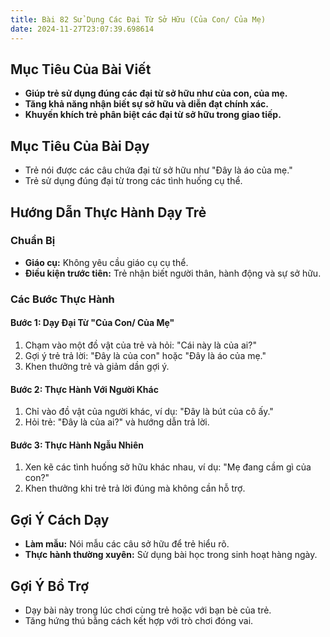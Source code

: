 ```yaml
---
title: Bài 82 Sử Dụng Các Đại Từ Sở Hữu (Của Con/ Của Mẹ)
date: 2024-11-27T23:07:39.698614
---
```


## Mục Tiêu Của Bài Viết
- **Giúp trẻ sử dụng đúng các đại từ sở hữu như của con, của mẹ.**
- **Tăng khả năng nhận biết sự sở hữu và diễn đạt chính xác.**
- **Khuyến khích trẻ phân biệt các đại từ sở hữu trong giao tiếp.**

## Mục Tiêu Của Bài Dạy
- Trẻ nói được các câu chứa đại từ sở hữu như "Đây là áo của mẹ."
- Trẻ sử dụng đúng đại từ trong các tình huống cụ thể.

## Hướng Dẫn Thực Hành Dạy Trẻ

### Chuẩn Bị
- **Giáo cụ:** Không yêu cầu giáo cụ cụ thể.
- **Điều kiện trước tiên:** Trẻ nhận biết người thân, hành động và sự sở hữu.

### Các Bước Thực Hành
#### Bước 1: Dạy Đại Từ "Của Con/ Của Mẹ"
1. Chạm vào một đồ vật của trẻ và hỏi: "Cái này là của ai?"
2. Gợi ý trẻ trả lời: "Đây là của con" hoặc "Đây là áo của mẹ."
3. Khen thưởng trẻ và giảm dần gợi ý.

#### Bước 2: Thực Hành Với Người Khác
1. Chỉ vào đồ vật của người khác, ví dụ: "Đây là bút của cô ấy."
2. Hỏi trẻ: "Đây là của ai?" và hướng dẫn trả lời.

#### Bước 3: Thực Hành Ngẫu Nhiên
1. Xen kẽ các tình huống sở hữu khác nhau, ví dụ: "Mẹ đang cầm gì của con?"
2. Khen thưởng khi trẻ trả lời đúng mà không cần hỗ trợ.

## Gợi Ý Cách Dạy
- **Làm mẫu:** Nói mẫu các câu sở hữu để trẻ hiểu rõ.
- **Thực hành thường xuyên:** Sử dụng bài học trong sinh hoạt hàng ngày.

## Gợi Ý Bổ Trợ
- Dạy bài này trong lúc chơi cùng trẻ hoặc với bạn bè của trẻ.
- Tăng hứng thú bằng cách kết hợp với trò chơi đóng vai.
